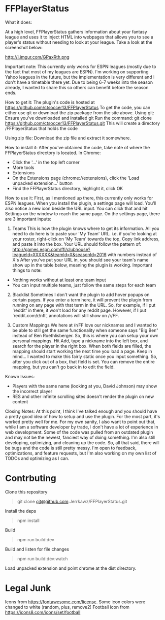 # FFPlayerStatus
What it does:

At a high level, FFPlayerStatus gathers information about your fantasy league and uses it to inject HTML into webpages that allows you to see a player's status without needing to look at your league. Take a look at the screenshot below:

http://i.imgur.com/GPaxRth.png

Important note:
This currently only works for ESPN leagues (mostly due to the fact that most of my leagues are ESPN). I'm working on supporting Yahoo leagues in the future, but the implementation is very different and I don't have a timetable there yet. Due to being 6-7 weeks into the season already, I wanted to share this so others can benefit before the season ends.

How to get it:
The plugin's code is hosted at https://github.com/ctsoccer13/FFPlayerStatus
To get the code, you can either use git or download the zip package from the site above.
Using git:
Ensure you've downloaded and installed git
Run the command: git clone https://github.com/ctsoccer13/FFPlayerStatus.git
This will create a directory <wherever you ran the command>/FFPlayerStatus that holds the code

Using zip file:
Download the zip file and extract it somewhere.

How to install it:
After you've obtained the code, take note of where the FFPlayerStatus directory is located.
In Chrome:
- Click the '...' in the top left corner
- More tools
- Extensions
- On the Extensions page (chrome://extensions), click the 'Load unpacked extension...' button
- Find the FFPlayerStatus directory, highlight it, click OK

How to use it:
First, as I mentioned up there, this currently only works for ESPN leagues.
When you install the plugin, a settings page will load. You'll also notice a new icon beside the URL input. You can click that and hit Settings on the window to reach the same page.
On the settings page, there are 3 important inputs:
1) Teams
This is how the plugin knows where to get its information. All you need to do here is to paste your 'My Team' URL.
i.e. if you're looking at your roster, right-click on 'My Team' towards the top, Copy link address, and paste it into the box.
Your URL should follow the pattern of: http://games.espn.com/ffl/clubhouse?leagueId=XXXXXX&teamId=X&seasonId=2016 with numbers instead of X's
After you've put your URL in, you should see your team's name show up in the table below, meaning the plugin is working. 
Important things to note:
- Nothing works without at least one team input
- You can input multiple teams, just follow the same steps for each team

2) Blacklist
Sometimes I don't want the plugin to add hover popups on certain pages. If you enter a term here, it will prevent the plugin from running on any page with that term in the URL.
So, for example, if I put 'reddit' in there, it won't load for any reddit page. However, if I put 'reddit.com/r/nfl', annotations will still show on /r/FF.

3) Custom Mappings
We here at /r/FF love our nicknames and I wanted to be able to still get the same functionality when someone says "Big Ben" instead of Ben Roethlisberger. So, this is where you can setup your own personal mappings. Hit Add, type a nickname into the left box, and search for the player in the right box. When both fields are filled, the mapping should start working the next time you load a page.
Keep in mind... I wanted to make this fairly static once you input something. So, after you click out of a box, that field is set. You can remove the entire mapping, but you can't go back in to edit the field.

Known Issues:
- Players with the same name (looking at you, David Johnson) may show the incorrect player
- RES and other infinite scrolling sites doesn't render the plugin on new content

Closing Notes:
At this point, I think I've talked enough and you should have a pretty good idea of how to setup and use the plugin. For the most part, it's worked pretty well for me. 
For my own sanity, I also want to point out that, while I am a software developer by trade, I don't have a lot of experience in web development. Some of the code was pulled from an outdated plugin and may not be the newest, fanciest way of doing something. I'm also still developing, optimizing, and cleaning up the code. So, all that said, there will be bugs and the code is still pretty messy. I'm open to feedback, optimizations, and feature requests, but I'm also working on my own list of TODOs and optimizing as I can.

# Contrbuting
Clone this repository
> git clone git@github.com:Jerrkawz/FFPlayerStatus.git

Install the deps
> npm install

Build
> npm run build:dev

Build and listen for file changes
> npm run build:dev:watch

Load unpacked extension and point chrome at the dist directory.

# Legal Junk
Icons from https://fontawesome.com/license. Some icon colors were changed to white (random, plus, remove2)
Football icon from https://icons8.com/icons/set/football